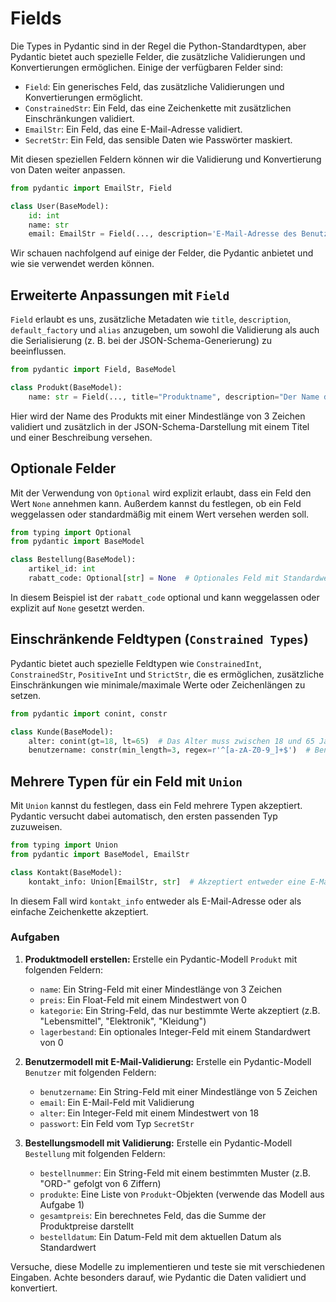 # Fields

Die Types in Pydantic sind in der Regel die Python-Standardtypen, aber Pydantic bietet auch spezielle Felder, die zusätzliche Validierungen und Konvertierungen ermöglichen. Einige der verfügbaren Felder sind:

- `Field`: Ein generisches Feld, das zusätzliche Validierungen und Konvertierungen ermöglicht.
- `ConstrainedStr`: Ein Feld, das eine Zeichenkette mit zusätzlichen Einschränkungen validiert.
- `EmailStr`: Ein Feld, das eine E-Mail-Adresse validiert.
- `SecretStr`: Ein Feld, das sensible Daten wie Passwörter maskiert.

Mit diesen speziellen Feldern können wir die Validierung und Konvertierung von Daten weiter anpassen.

```python
from pydantic import EmailStr, Field

class User(BaseModel):
    id: int
    name: str
    email: EmailStr = Field(..., description='E-Mail-Adresse des Benutzers')
```

Wir schauen nachfolgend auf einige der Felder, die Pydantic anbietet und wie sie verwendet werden können.

## Erweiterte Anpassungen mit `Field`
`Field` erlaubt es uns, zusätzliche Metadaten wie `title`, `description`, `default_factory` und `alias` anzugeben, um sowohl die Validierung als auch die Serialisierung (z. B. bei der JSON-Schema-Generierung) zu beeinflussen.

```python
from pydantic import Field, BaseModel

class Produkt(BaseModel):
    name: str = Field(..., title="Produktname", description="Der Name des Produkts", min_length=3)
```

Hier wird der Name des Produkts mit einer Mindestlänge von 3 Zeichen validiert und zusätzlich in der JSON-Schema-Darstellung mit einem Titel und einer Beschreibung versehen.

## Optionale Felder
Mit der Verwendung von `Optional` wird explizit erlaubt, dass ein Feld den Wert `None` annehmen kann. Außerdem kannst du festlegen, ob ein Feld weggelassen oder standardmäßig mit einem Wert versehen werden soll.

```python
from typing import Optional
from pydantic import BaseModel

class Bestellung(BaseModel):
    artikel_id: int
    rabatt_code: Optional[str] = None  # Optionales Feld mit Standardwert
```

In diesem Beispiel ist der `rabatt_code` optional und kann weggelassen oder explizit auf `None` gesetzt werden.

## Einschränkende Feldtypen (`Constrained Types`)
Pydantic bietet auch spezielle Feldtypen wie `ConstrainedInt`, `ConstrainedStr`, `PositiveInt` und `StrictStr`, die es ermöglichen, zusätzliche Einschränkungen wie minimale/maximale Werte oder Zeichenlängen zu setzen.

```python
from pydantic import conint, constr

class Kunde(BaseModel):
    alter: conint(gt=18, lt=65)  # Das Alter muss zwischen 18 und 65 Jahren liegen
    benutzername: constr(min_length=3, regex=r'^[a-zA-Z0-9_]+$')  # Benutzername mit minimaler Länge und Regex-Überprüfung
```

## Mehrere Typen für ein Feld mit `Union`
Mit `Union` kannst du festlegen, dass ein Feld mehrere Typen akzeptiert. Pydantic versucht dabei automatisch, den ersten passenden Typ zuzuweisen.

```python
from typing import Union
from pydantic import BaseModel, EmailStr

class Kontakt(BaseModel):
    kontakt_info: Union[EmailStr, str]  # Akzeptiert entweder eine E-Mail-Adresse oder eine Zeichenkette
```

In diesem Fall wird `kontakt_info` entweder als E-Mail-Adresse oder als einfache Zeichenkette akzeptiert.

### Aufgaben

1. **Produktmodell erstellen:**
   Erstelle ein Pydantic-Modell `Produkt` mit folgenden Feldern:
    - `name`: Ein String-Feld mit einer Mindestlänge von 3 Zeichen
    - `preis`: Ein Float-Feld mit einem Mindestwert von 0
    - `kategorie`: Ein String-Feld, das nur bestimmte Werte akzeptiert (z.B. "Lebensmittel", "Elektronik", "Kleidung")
    - `lagerbestand`: Ein optionales Integer-Feld mit einem Standardwert von 0

2. **Benutzermodell mit E-Mail-Validierung:**
   Erstelle ein Pydantic-Modell `Benutzer` mit folgenden Feldern:
    - `benutzername`: Ein String-Feld mit einer Mindestlänge von 5 Zeichen
    - `email`: Ein E-Mail-Feld mit Validierung
    - `alter`: Ein Integer-Feld mit einem Mindestwert von 18
    - `passwort`: Ein Feld vom Typ `SecretStr`

3. **Bestellungsmodell mit Validierung:**
   Erstelle ein Pydantic-Modell `Bestellung` mit folgenden Feldern:
    - `bestellnummer`: Ein String-Feld mit einem bestimmten Muster (z.B. "ORD-" gefolgt von 6 Ziffern)
    - `produkte`: Eine Liste von `Produkt`-Objekten (verwende das Modell aus Aufgabe 1)
    - `gesamtpreis`: Ein berechnetes Feld, das die Summe der Produktpreise darstellt
    - `bestelldatum`: Ein Datum-Feld mit dem aktuellen Datum als Standardwert

Versuche, diese Modelle zu implementieren und teste sie mit verschiedenen Eingaben. Achte besonders darauf, wie Pydantic die Daten validiert und konvertiert.